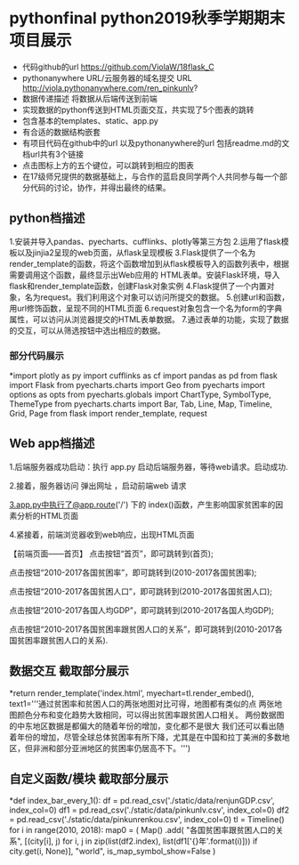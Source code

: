 # pythonfinal python2019秋季学期期末项目展示
* 代码github的url  https://github.com/ViolaW/18flask_C
* pythonanywhere URL/云服务器的域名提交 URL http://viola.pythonanywhere.com/ren_pinkunlv?
* 数据传递描述 将数据从后端传送到前端
* 实现数据的python传送到HTML页面交互，共实现了5个图表的跳转
* 包含基本的templates、static、app.py
* 有合适的数据结构嵌套
* 有项目代码在github中的url 以及pythonanywhere的url 包括readme.md的文档url共有3个链接
* 点击图标上方的五个键位，可以跳转到相应的图表
* 在17级师兄提供的数据基础上，与合作的蓝启良同学两个人共同参与每一个部分代码的讨论，协作，并得出最终的结果。
## python档描述
1.安装并导入pandas、pyecharts、cufflinks、plotly等第三方包
2.运用了flask模板以及jinjia2呈现的web页面，从flask呈现模板
3.Flask提供了一个名为render_template的函数，将这个函数增加到从flask模板导入的函数列表中，根据需要调用这个函数，最终显示出Web应用的 HTML表单。安装Flask环境，导入flask和render_template函数，创建Flask对象实例
4.Flask提供了一个内置对象，名为request。我们利用这个对象可以访问所提交的数据。
5.创建url和函数，用url修饰函数，呈现不同的HTML页面
6.request对象包含一个名为form的字典属性，可以访问从浏览器提交的HTML表单数据。
7.通过表单的功能，实现了数据的交互，可以从筛选按钮中选出相应的数据。
### 部分代码展示
*import plotly as py
import cufflinks as cf
import pandas as pd
from flask import Flask
from pyecharts.charts import Geo
from pyecharts import options as opts
from pyecharts.globals import ChartType, SymbolType, ThemeType
from pyecharts.charts import Bar, Tab, Line, Map, Timeline, Grid, Page
from flask import render_template, request

## Web app档描述
1.后端服务器成功启动：执行 app.py 启动后端服务器，等待web请求。启动成功.

2.接着，服务器访问 弹出网址 ，启动前端web 请求

3.app.py中执行了@app.route('/') 下的 index()函数，产生影响国家贫困率的因素分析的HTML页面

4.紧接着，前端浏览器收到web响应，出现HTML页面

【前端页面——首页】
点击按钮“首页”，即可跳转到(首页);

点击按钮“2010-2017各国贫困率”，即可跳转到(2010-2017各国贫困率);

点击按钮“2010-2017各国贫困人口”，即可跳转到(2010-2017各国贫困人口);

点击按钮“2010-2017各国人均GDP”，即可跳转到(2010-2017各国人均GDP);

点击按钮“2010-2017各国贫困率跟贫困人口的关系”，即可跳转到(2010-2017各国贫困率跟贫困人口的关系).

## 数据交互 截取部分展示
 *return render_template('index.html',
                           myechart=tl.render_embed(),
                           text1='''通过贫困率和贫困人口的两张地图对比可得，地图都有类似的点 两张地图颜色分布和变化趋势大致相同，可以得出贫困率跟贫困人口相关。
                            两份数据图的中东地区数据是都偏大的随着年份的增加，变化都不是很大 我们还可以看出随着年份的增加，尽管全球总体贫困率有所下降，尤其是在中国和拉丁美洲的多数地区，但非洲和部分亚洲地区的贫困率仍居高不下。''')

## 自定义函数/模块 截取部分展示
 *def index_bar_every_1():
    df = pd.read_csv('./static/data/renjunGDP.csv', index_col=0)
    df1 = pd.read_csv('./static/data/pinkunlv.csv', index_col=0)
    df2 = pd.read_csv('./static/data/pinkunrenkou.csv', index_col=0)
    tl = Timeline()
    for i in range(2010, 2018):
        map0 = (
            Map()
                .add(
                "各国贫困率跟贫困人口的关系",
                [(city[i], j) for i, j in zip(list(df2.index), list(df1['{}年'.format(i)])) if city.get(i, None)],
                "world", is_map_symbol_show=False
            )

